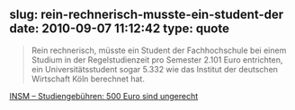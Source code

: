 slug: rein-rechnerisch-musste-ein-student-der
date: 2010-09-07 11:12:42
type: quote
---

> Rein rechnerisch, müsste ein Student der Fachhochschule bei einem Studium in der Regelstudienzeit pro Semester 2.101 Euro entrichten, ein Universitätsstudent sogar 5.332 wie das Institut der deutschen Wirtschaft Köln berechnet hat.

[INSM – Studiengebühren: 500 Euro sind ungerecht](http://www.insm-oekonomenblog.de/allgemein/studiengebuhren-500-euro-sind-ungerecht/)
